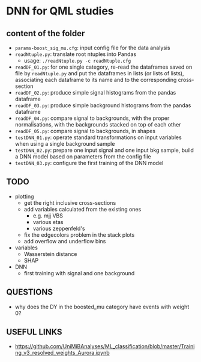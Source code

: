 # DNN for QML studies

## content of the folder

  * ```params-boost_sig_mu.cfg```: input config file for the data analysis
  * ```readNtuple.py```: translate root ntuples into Pandas
    * usage: ```./readNtuple.py -c readNtuple.cfg```
  * ```readDF_01.py```: for one single category, 
    re-read the dataframes saved on file by ```readNtuple.py```
    and put the dataframes in lists (or lists of lists),
    associating each dataframe to its name and to the corresponding cross-section
  * ```readDF_02.py```: produce simple signal histograms from the pandas dataframe
  * ```readDF_03.py```: produce simple background histograms from the pandas dataframe
  * ```readDF_04.py```: compare signal to backgrounds, with the proper normalisations,
    with the backgrounds stacked on top of each other     
  * ```readDF_05.py```: compare signal to backgrounds, in shapes
  * ```testDNN_01.py```: operate standard transformations on input variables
    when using a single background sample
  * ```testDNN_02.py```: prepare one input signal and one input bkg sample, 
    build a DNN model based on parameters from the config file
  * ```testDNN_03.py```: configure the first training of the DNN model


## TODO

  * plotting
    * get the right inclusive cross-sections
    * add variables calculated from the existing ones
      * e.g. mjj VBS
      * various etas
      * various zeppenfeld's
    * fix the edgecolors problem in the stack plots  
    * add overflow and underflow bins 
  * variables
    * Wasserstein distance
    * SHAP
  * DNN
    * first training with signal and one background  

## QUESTIONS

  * why does the DY in the boosted_mu category have events with weight 0?

## USEFUL LINKS

  * https://github.com/UniMiBAnalyses/ML_classification/blob/master/Training_v3_resolved_weights_Aurora.ipynb
